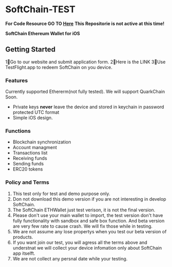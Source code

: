 # SoftChain-TEST

<b>For Code Resource GO TO [Here](https://github.com/HangyuYe)</b>
<b>This Repositorie is not active at this time!</b>

<p><b>SoftChain Ethereum Wallet for iOS </b></p>

## Getting Started

1⃣️Go to our website and submit application form.
2⃣️Here is the <a harf="https://softchain.io/tester"> LINK</a>
3⃣️Use TestFlight.app to redeem SoftChain on you device.

### Features
Currently supported Ethererm(not fully tested).
We will support QuarkChain Soon.

* Private keys <b>never</b> leave the device and stored in keychain in password protected UTC format
* Simple iOS design.

### Functions
*  Blockchain synchronization
*  Account managment
*  Transactions list
*  Receiving funds
*  Sending funds
*  ERC20 tokens

### Policy and Terms
1. This test only for test and demo purpose only.
2. Don not download this demo version if you are not interesting in develop SoftChain.
3. The SoftChain ETHWallet just test verison, it is not the final version.
4. Please don't use your main wallet to import, the test version don't have fully functionality with sandbox and safe box function. And beta version are very few rate to cause crash. We will fix those while in testing.
5. We are not assume any lose propertys when you test our beta version of products.
6. If you want join our test, you will agress all the terms above and understnat we will collect your device infomation only about SoftChain app itselft.
7. We are not collect any persnal date while your testing.
